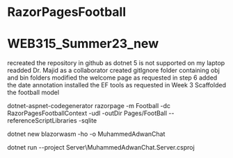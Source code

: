 # RazorPagesFootball
 
# WEB315_Summer23_new
 recreated the repository in github as dotnet 5 is not supported on my laptop
 readded Dr. Majid as a collaborator
 created gitIgnore folder containing obj and bin folders
 modified the welcome page as requested in step 6
 added the date annotation
 installed the EF tools as requested in Week 3 
 Scaffolded the football model
 

dotnet-aspnet-codegenerator razorpage -m Football -dc RazorPagesFootballContext -udl -outDir Pages/FootBall --referenceScriptLibraries -sqlite






dotnet new blazorwasm -ho -o MuhammedAdwanChat

dotnet run --project Server\MuhammedAdwanChat.Server.csproj